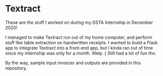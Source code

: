 # Textract
These are the stuff I worked on during my DSTA Internship in December 2020! 

I managed to make Textract run out of my home computer, and perform stuff like table extraction on handwritten receipts. I wanted to build a Flask app to integrate Textract into a front-end app, but I kinda ran out of time since my internship was only for a month. Welp :( Still had a lot of fun tho. 

By the way, sample input invoices and outputs are provided in this repository.
